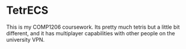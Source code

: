 # TetrECS

This is my COMP1206 coursework. Its pretty much tetris but a little bit different, and it has multiplayer capabilities with other people on the university VPN.
